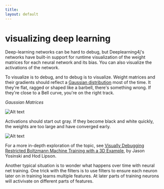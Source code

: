```yaml
---
title: 
layout: default
---
```


# visualizing deep learning

Deep-learning networks can be hard to debug, but Deeplearning4j's networks have built-in support for runtime visualization of the weight matrices for each neural network and its bias. You can also visualize the activations of the network. 

To visualize is to debug, and to debug is to visualize. Weight matrices and their gradients should reflect a [Gaussian distribution](http://deeplearning4j.org/glossary.html#gaussian) most of the time. It they're flat, ragged or shaped like a barbell, there's something wrong. If they're close to a Bell curve, you're on the right track.

*Gaussian Matrices*

![Alt text](../img/weighthist.png)

Activations should start out gray. If they become black and white quickly, the weights are too large and have converged early. 

![Alt text](../img/activations.png)

For a more in-depth exploration of the topic, see [Visually Debugging Restricted Boltzmann Machine Training with a 3D Example](http://yosinski.com/media/papers/Yosinski2012VisuallyDebuggingRestrictedBoltzmannMachine.pdf), by Jason Yosinski and Hod Lipson.



Another typical situation is to wonder what happens over time with neural net training. One trick with the filters is to use filters to ensure each neuron later on in training learns multiple features. At later parts of training neurons will activivate on different parts of features.